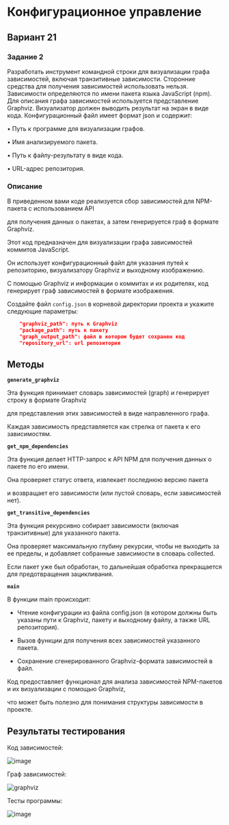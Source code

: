 # Конфигурационное управление
## Вариант 21
### Задание 2
Разработать инструмент командной строки для визуализации графа 
зависимостей, включая транзитивные зависимости. Сторонние средства для 
получения зависимостей использовать нельзя.
Зависимости определяются по имени пакета языка JavaScript (npm). Для 
описания графа зависимостей используется представление Graphviz. 
Визуализатор должен выводить результат на экран в виде кода.
Конфигурационный файл имеет формат json и содержит:

• Путь к программе для визуализации графов.

• Имя анализируемого пакета.

• Путь к файлу-результату в виде кода.

• URL-адрес репозитория.

### Описание

В приведенном вами коде реализуется сбор зависимостей для NPM-пакета с использованием API

для получения данных о пакетах, а затем генерируется граф в формате Graphviz.

Этот код предназначен для визуализации графа зависимостей коммитов JavaScript. 

Он использует конфигурационный файл для указания путей к репозиторию, визуализатору Graphviz и выходному изображению. 

С помощью Graphviz и информации о коммитах и их родителях, код генерирует граф зависимостей в формате изображения.

Создайте файл `config.json` в корневой директории проекта и укажите следующие параметры:

```json
    "graphviz_path": путь к Graphviz
    "package_path": путь к пакету
    "graph_output_path": файл в котором будет сохранен код
    "repository_url": url репозитория
```

## Методы

**`generate_graphviz`**

Эта функция принимает словарь зависимостей (graph) и генерирует строку в формате Graphviz 

для представления этих зависимостей в виде направленного графа. 

Каждая зависимость представляется как стрелка от пакета к его зависимостям.


**`get_npm_dependencies`**

Эта функция делает HTTP-запрос к API NPM для получения данных о пакете по его имени.

Она проверяет статус ответа, извлекает последнюю версию пакета 

и возвращает его зависимости (или пустой словарь, если зависимостей нет).

**`get_transitive_dependencies`**

Эта функция рекурсивно собирает зависимости (включая транзитивные) для указанного пакета.

Она проверяет максимальную глубину рекурсии, чтобы не выходить за ее пределы, и добавляет собранные зависимости в словарь collected.

Если пакет уже был обработан, то дальнейшая обработка прекращается для предотвращения зацикливания.


**`main`**

В функции main происходит:

- Чтение конфигурации из файла config.json (в котором должны быть указаны пути к Graphviz, пакету и выходному файлу, а также URL репозитория).
  
- Вызов функции для получения всех зависимостей указанного пакета.
  
- Сохранение сгенерированного Graphviz-формата зависимостей в файл.

Код предоставляет функционал для анализа зависимостей NPM-пакетов и их визуализации с помощью Graphviz, 

что может быть полезно для понимания структуры зависимости в проекте.

## Результаты тестирования

Код зависимостей:

![image](https://github.com/user-attachments/assets/482cc47f-d853-4aa5-80fb-14498daffba0)

Граф зависимостей:

![graphviz](https://github.com/user-attachments/assets/44fac806-cc29-4afe-93c3-968a0683dbb4)

Тесты программы:

![image](https://github.com/user-attachments/assets/5b6b3c0c-c82d-4024-a2e9-0334f97861b1)
